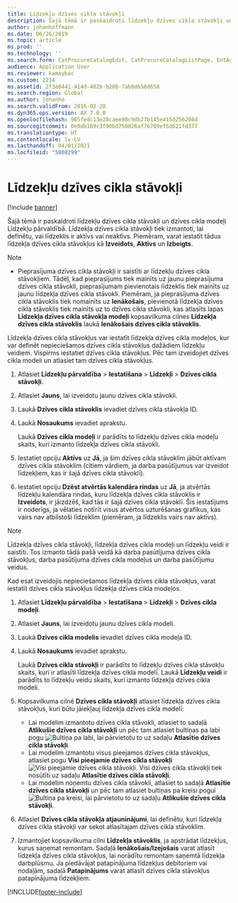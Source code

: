 ```yaml
---
title: Līdzekļu dzīves cikla stāvokļi
description: Šajā tēmā ir paskaidroti līdzekļu dzīves cikla stāvokļi un dzīves cikla modeļi Līdzekļu pārvaldībā.
author: johanhoffmann
ms.date: 06/26/2019
ms.topic: article
ms.prod: ''
ms.technology: ''
ms.search.form: CatProcureCatalogEdit, CatProcureCatalogListPage, EntAssetLifecycleModelStateNext, EntAssetObjectLifecycleState, EntAssetLifecycleStateUpdate, EntAssetObjectLifecycleModel
audience: Application User
ms.reviewer: kamaybac
ms.custom: 2214
ms.assetid: 2f3e0441-414d-402b-b28b-7ab0d650d658
ms.search.region: Global
ms.author: johanho
ms.search.validFrom: 2016-02-28
ms.dyn365.ops.version: AX 7.0.0
ms.openlocfilehash: 985fedc13e28caee90c9db27b145e415d256208d
ms.sourcegitcommit: 0e8db169c3f90bd750826af76709ef5d621fd377
ms.translationtype: HT
ms.contentlocale: lv-LV
ms.lasthandoff: 04/01/2021
ms.locfileid: "5808299"
---
```

# <a name="asset-lifecycle-states"></a>Līdzekļu dzīves cikla stāvokļi

[!include [banner](../../includes/banner.md)]

 

Šajā tēmā ir paskaidroti līdzekļu dzīves cikla stāvokļi un dzīves cikla modeļi Līdzekļu pārvaldībā. Līdzekļa dzīves cikla stāvokļi tiek izmantoti, lai definētu, vai līdzeklis ir aktīvs vai neaktīvs. Piemēram, varat iestatīt tādus līdzekļa dzīves cikla stāvokļus kā **Izveidots**, **Aktīvs** un **Izbeigts**.

> [!NOTE]
> - Pieprasījuma dzīves cikla stāvokļi ir saistīti ar līdzekļu dzīves cikla stāvokļiem. Tādēļ, kad pieprasījums tiek mainīts uz jaunu pieprasījuma dzīves cikla stāvokli, pieprasījumam pievienotais līdzeklis tiek mainīts uz jaunu līdzekļa dzīves cikla stāvokli. Piemēram, ja pieprasījuma dzīves cikla stāvoklis tiek nomainīts uz **Ienākošais**, pievienotā līdzekļa dzīves cikla stāvoklis tiek mainīts uz to dzīves cikla stāvokli, kas atlasīts lapas **Līdzekļa dzīves cikla stāvokļa modeļi** kopsavilkuma cilnes **Līdzekļa dzīves cikla stāvoklis** laukā **Ienākošais dzīves cikla stāvoklis**. 


Līdzekļa dzīves cikla stāvokļus var iestatīt līdzekļa dzīves cikla modeļos, kur var definēt nepieciešamos dzīves cikla stāvokļus dažādiem līdzekļu veidiem. Vispirms iestatiet dzīves cikla stāvokļus. Pēc tam izveidojiet dzīves cikla modeli un atlasiet tam dzīves cikla stāvokļus.

1. Atlasiet **Līdzekļu pārvaldība** \> **Iestatīšana** \> **Līdzekļi** \> **Dzīves cikla stāvokļi**.
2. Atlasiet **Jauns**, lai izveidotu jaunu dzīves cikla stāvokli.
3. Laukā **Dzīves cikla stāvoklis** ievadiet dzīves cikla stāvokļa ID.
4. Laukā **Nosaukums** ievadiet aprakstu.

    Laukā **Dzīves cikla modeļi** ir parādīts to līdzekļu dzīves cikla modeļu skaits, kuri izmanto līdzekļa dzīves cikla stāvokli.

5. Iestatiet opciju **Aktīvs** uz **Jā**, ja šim dzīves cikla stāvoklim jābūt aktīvam dzīves cikla stāvoklim (citiem vārdiem, ja darba pasūtījumus var izveidot līdzekļiem, kas ir šajā dzīves cikla stāvoklī).
6. Iestatiet opciju **Dzēst atvērtās kalendāra rindas** uz **Jā**, ja atvērtās līdzekļu kalendāra rindas, kuru līdzekļa dzīves cikla stāvoklis ir **Izveidots**, ir jāizdzēš, kad tās ir šajā dzīves cikla stāvoklī. Šis iestatījums ir noderīgs, ja vēlaties notīrīt visus atvērtos uzturēšanas grafikus, kas vairs nav atbilstoši līdzeklim (piemēram, ja līdzeklis vairs nav aktīvs).

> [!NOTE]
> Līdzekļa dzīves cikla stāvokļi, līdzekļa dzīves cikla modeļi un līdzekļu veidi ir saistīti. Tos izmanto tādā pašā veidā kā darba pasūtījuma dzīves cikla stāvokļus, darba pasūtījuma dzīves cikla modeļus un darba pasūtījumu veidus. 


Kad esat izveidojis nepieciešamos līdzekļa dzīves cikla stāvokļus, varat iestatīt dzīves cikla stāvokļus līdzekļa dzīves cikla modeļos.

1. Atlasiet **Līdzekļu pārvaldība** \> **Iestatīšana** \> **Līdzekļi** \> **Dzīves cikla modeļi**.
2. Atlasiet **Jauns**, lai izveidotu jaunu dzīves cikla modeli.
3. Laukā **Dzīves cikla modelis** ievadiet dzīves cikla modeļa ID.
4. Laukā **Nosaukums** ievadiet aprakstu.

    Laukā **Dzīves cikla stāvokļi** ir parādīts to līdzekļu dzīves cikla stāvokļu skaits, kuri ir atlasīti līdzekļa dzīves cikla modelī. Laukā **Līdzekļu veidi** ir parādīts to līdzekļu veidu skaits, kuri izmanto līdzekļa dzīves cikla modeli.

5. Kopsavilkuma cilnē **Dzīves cikla stāvokļi** atlasiet līdzekļa dzīves cikla stāvokļus, kuri būtu jāiekļauj līdzekļa dzīves cikla modelī:

    - Lai modelim izmantotu dzīves cikla stāvokli, atlasiet to sadaļā **Atlikušie dzīves cikla stāvokļi** un pēc tam atlasiet bultiņas pa labi pogu ![Bultiņa pa labi](media/15-setup-for-objects.png), lai pārvietotu to uz sadaļu **Atlasītie dzīves cikla stāvokļi**.
    - Lai modelim izmantotu visus pieejamos dzīves cikla stāvokļus, atlasiet pogu **Visi pieejamie dzīves cikla stāvokļi** ![Visi pieejamie dzīves cikla stāvokļi](media/20-setup-for-objects.png). Visi dzīves cikla stāvokļi tiek nosūtīti uz sadaļu **Atlasītie dzīves cikla stāvokļi**.
    - Lai modelim noņemtu dzīves cikla stāvokli, atlasiet to sadaļā **Atlasītie dzīves cikla stāvokļi** un pēc tam atlasiet bultiņas pa kreisi pogui ![Bultiņa pa kreisi](media/16-setup-for-objects.png), lai pārvietotu to uz sadaļu **Atlikušie dzīves cikla stāvokļi**.

6. Atlasiet **Dzīves cikla stāvokļa atjauninājumi**, lai definētu, kuri līdzekļa dzīves cikla stāvokļi var sekot atlasītajam dzīves cikla stāvoklim.
7. Izmantojiet kopsavilkuma cilni **Līdzekļa stāvoklis**, ja apstrādat līdzekļus, kurus saņemat remontam. Sadaļā **Ienākošais/Izejošais** varat atlasīt līdzekļa dzīves cikla stāvokļus, lai norādītu remontam saņemtā līdzekļa darbplūsmu. Ja piedāvājat patapinājuma līdzekļus debitoriem vai nodaļām, sadaļā **Patapinājums** varat atlasīt dzīves cikla stāvokļus patapinājuma līdzekļiem.


[!INCLUDE[footer-include](../../../includes/footer-banner.md)]